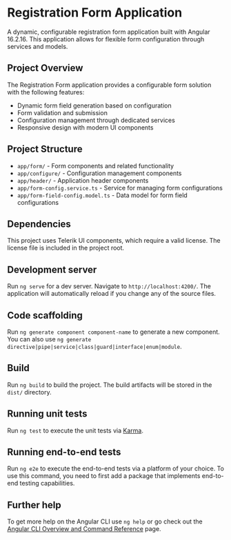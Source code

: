 # Registration Form Application

A dynamic, configurable registration form application built with Angular 16.2.16. This application allows for flexible form configuration through services and models.

## Project Overview

The Registration Form application provides a configurable form solution with the following features:

- Dynamic form field generation based on configuration
- Form validation and submission
- Configuration management through dedicated services
- Responsive design with modern UI components

## Project Structure

- `app/form/` - Form components and related functionality
- `app/configure/` - Configuration management components
- `app/header/` - Application header components
- `app/form-config.service.ts` - Service for managing form configurations
- `app/form-field-config.model.ts` - Data model for form field configurations

## Dependencies

This project uses Telerik UI components, which require a valid license. The license file is included in the project root.

## Development server

Run `ng serve` for a dev server. Navigate to `http://localhost:4200/`. The application will automatically reload if you change any of the source files.

## Code scaffolding

Run `ng generate component component-name` to generate a new component. You can also use `ng generate directive|pipe|service|class|guard|interface|enum|module`.

## Build

Run `ng build` to build the project. The build artifacts will be stored in the `dist/` directory.

## Running unit tests

Run `ng test` to execute the unit tests via [Karma](https://karma-runner.github.io).

## Running end-to-end tests

Run `ng e2e` to execute the end-to-end tests via a platform of your choice. To use this command, you need to first add a package that implements end-to-end testing capabilities.

## Further help

To get more help on the Angular CLI use `ng help` or go check out the [Angular CLI Overview and Command Reference](https://angular.io/cli) page.

